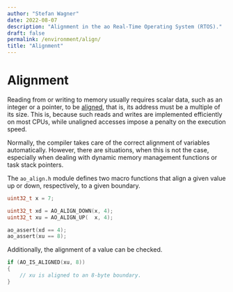 ```yaml
---
author: "Stefan Wagner"
date: 2022-08-07
description: "Alignment in the ao Real-Time Operating System (RTOS)."
draft: false
permalink: /environment/align/
title: "Alignment"
---
```


# Alignment

Reading from or writing to memory usually requires scalar data, such as an integer or a pointer, to be [aligned](https://en.wikipedia.org/wiki/Data_structure_alignment), that is, its address must be a multiple of its size. This is, because such reads and writes are implemented efficiently on most CPUs, while unaligned accesses impose a penalty on the execution speed.

Normally, the compiler takes care of the correct alignment of variables automatically. However, there are situations, when this is not the case, especially when dealing with dynamic memory management functions or task stack pointers.

The `ao_align.h` module defines two macro functions that align a given value up or down, respectively, to a given boundary.

```c
uint32_t x = 7;
```

```c
uint32_t xd = AO_ALIGN_DOWN(x, 4);
uint32_t xu = AO_ALIGN_UP(  x, 4);
```

```c
ao_assert(xd == 4);
ao_assert(xu == 8);
```

Additionally, the alignment of a value can be checked.

```c
if (AO_IS_ALIGNED(xu, 8))
{
    // xu is aligned to an 8-byte boundary.
}
```
